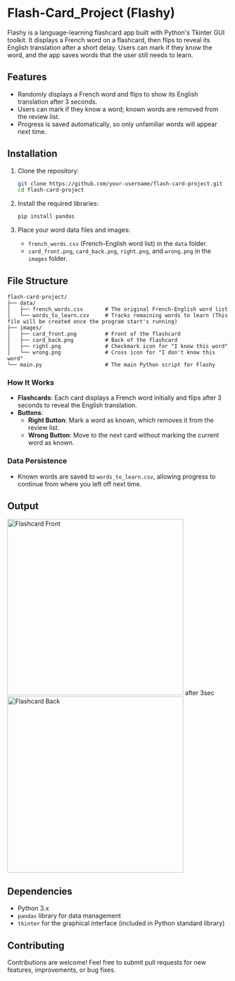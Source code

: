 # Flash-Card_Project (Flashy)

Flashy is a language-learning flashcard app built with Python's Tkinter GUI toolkit. It displays a French word on a flashcard, then flips to reveal its English translation after a short delay. Users can mark if they know the word, and the app saves words that the user still needs to learn.

## Features

- Randomly displays a French word and flips to show its English translation after 3 seconds.
- Users can mark if they know a word; known words are removed from the review list.
- Progress is saved automatically, so only unfamiliar words will appear next time.

## Installation

1. Clone the repository:
   ```bash
   git clone https://github.com/your-username/flash-card-project.git
   cd flash-card-project
   ```

2. Install the required libraries:
   ```bash
   pip install pandas
   ```

3. Place your word data files and images:
   - `french_words.csv` (French-English word list) in the `data` folder.
   - `card_front.png`, `card_back.png`, `right.png`, and `wrong.png` in the `images` folder.

## File Structure

```
flash-card-project/
├── data/
│   ├── french_words.csv       # The original French-English word list
│   └── words_to_learn.csv     # Tracks remaining words to learn (This file will be created once the program start's running)
├── images/
│   ├── card_front.png         # Front of the flashcard
│   ├── card_back.png          # Back of the flashcard
│   ├── right.png              # Checkmark icon for "I know this word"
│   └── wrong.png              # Cross icon for "I don't know this word"
└── main.py                    # The main Python script for Flashy
```
### How It Works

- **Flashcards**: Each card displays a French word initially and flips after 3 seconds to reveal the English translation.
- **Buttons**: 
  - **Right Button**: Mark a word as known, which removes it from the review list.
  - **Wrong Button**: Move to the next card without marking the current word as known.

### Data Persistence

- Known words are saved to `words_to_learn.csv`, allowing progress to continue from where you left off next time.

## Output
<img src="https://github.com/user-attachments/assets/2745e682-f12e-4695-9015-fe7718df46b5" width="400" alt="Flashcard Front"/>
after 3sec
<img src="https://github.com/user-attachments/assets/cf9291b2-6e60-414b-9528-0fd4696e4dab" width="400" alt="Flashcard Back"/>

## Dependencies

- Python 3.x
- `pandas` library for data management
- `tkinter` for the graphical interface (included in Python standard library)

## Contributing

Contributions are welcome! Feel free to submit pull requests for new features, improvements, or bug fixes.
